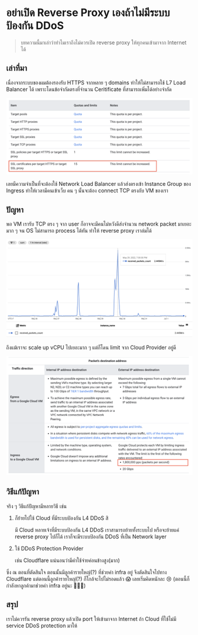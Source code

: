 # อย่าเปิด Reverse Proxy เองถ้าไม่มีระบบป้องกัน DDoS

> บทความนี้มาเล่าว่าทำไมเราถึงไม่ควรเปิด reverse proxy ให้ทุกคนเข้ามาจาก Internet ได้

## เล่าที่มา

เนื่องจากระบบของผมต้องรองรับ HTTPS จากหลาย ๆ domains ทำให้ไม่สามารถใช้ L7 Load Balancer ได้ เพราะโดนข้อจำกัดตรงที่จำนวน Ceritificate ที่สามารถเพิ่มได้อย่างจำกัด

![gcp-max-certs](./0003-assets/gcp-max-certs.png)

เลยมีความจำเป็นที่จะต้องใช้ Network Load Balancer แล้วส่งตรงเข้า Instance Group ของ Ingress ทำให้เวลามีคนเข้าเว็บ คน ๆ นั้นจะต้อง connect TCP ตรงกับ VM ของเรา

## ปัญหา

พอ VM เรารับ TCP ตรง ๆ จาก user ก็อาจจะมีคนไม่หวังดีส่งจำนวน network packet มาเยอะมาก ๆ จน OS ไม่สามารถ process ได้ทัน ทำให้ reverse proxy เราล่มได้

![gcp-max-certs](./0003-assets/high-packets.png)

ถึงแม้เราจะ scale up vCPU ไปเยอะมาก ๆ แต่ก็โดน limit จาก Cloud Provider อยู่ดี

![gcp-ingress-limit](./0003-assets/gcp-ingress-limit.png)

## วิธีแก้ปัญหา

จริง ๆ วิธีแก้ปัญหามีหลายวิธี เช่น

1. ก็ย้ายไปใช้ Cloud ที่มีระบบป้องกัน L4 DDoS สิ

    มี Cloud หลายเจ้าที่มีระบบป้องกัน L4 DDoS เราสามารถย้ายทั้งระบบไป หรือจะย้ายแค่ reverse proxy ไปก็ได้ เราก็จะมีระบบป้องกัน DDoS ที่เป็น Network layer

1. ใช้ DDoS Protection Provider

    เช่น Cloudflare แน่นอนว่ามีค่าใช้จ่ายค่อนข้างสูง(มาก)

ซึ่ง ณ ตอนที่ตัดสินใจ ตอนนั้นมีลูกค้ารายใหญ่(?) ที่ช่วยค่า infra อยู่ จึงตัดสินใจไปทาง Cloudflare แต่ตอนนี้ลูกค้ารายใหญ่(?) ก็ใกล้จะไปไม่รอดแล้ว 😱 เลยเริ่มคิดหนักละ 😢 (ตอนนี้ก็กำลังหาลูกค้ามาช่วยค่า infra อยู่นะ 🥹🙏🙇)

## สรุป

เราไม่ควรรัน reverse proxy แล้วเปิด port ให้เข้ามาจาก Internet ถ้า Cloud ที่ใช้ไม่มี service DDoS protection มาให้
